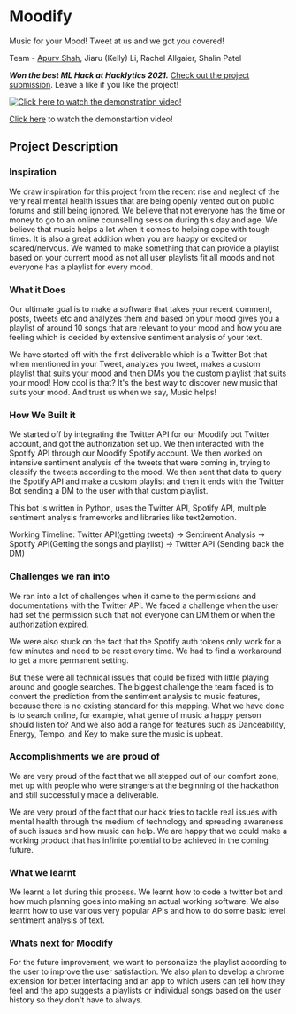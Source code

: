 

# Moodify
Music for your Mood! Tweet at us and we got you covered!

Team - [Apurv Shah](https://apurvshah007.github.io/), Jiaru (Kelly) Li, Rachel Allgaier, Shalin Patel

***Won the best ML Hack at Hacklytics 2021.*** [Check out the project submission](https://devpost.com/software/moodify-bjkw5v). Leave a like if you like the project!

[![Click here to watch the demonstration video!](http://img.youtube.com/vi/8CGkC-EL1L0/0.jpg)](http://www.youtube.com/watch?v=8CGkC-EL1L0)

[Click here](https://www.youtube.com/watch?v=8CGkC-EL1L0) to watch the demonstartion video!
## Project Description

### Inspiration

We draw inspiration for this project from the recent rise and neglect of the very real mental health issues that are being openly vented out on public forums and still being ignored. We believe that not everyone has the time or money to go to an online counselling session during this day and age. We believe that music helps a lot when it comes to helping cope with tough times. It is also a great addition when you are happy or excited or scared/nervous. We wanted to make something that can provide a playlist based on your current mood as not all user playlists fit all moods and not everyone has a playlist for every mood.

### What it Does

Our ultimate goal is to make a software that takes your recent comment, posts, tweets etc and analyzes them and based on your mood gives you a playlist of around 10 songs that are relevant to your mood and how you are feeling which is decided by extensive sentiment analysis of your text. 

We have started off with the first deliverable which is a Twitter Bot that when mentioned in your Tweet, analyzes you tweet, makes a custom playlist that suits your mood and then DMs you the custom playlist that suits your mood! How cool is that? It's the best way to discover new music that suits your mood. And trust us when we say, Music helps!

### How We Built it 

We started off by integrating the Twitter API for our Moodify bot Twitter account, and got the authorization set up. We then interacted with the Spotify API through our Moodify Spotify account. We then worked on intensive sentiment analysis of the tweets that were coming in, trying to classify the tweets according to the mood. We then sent that data to query the Spotify API and make a custom playlist and then it ends with the Twitter Bot sending a DM to the user with that custom playlist.

This bot is written in Python, uses the Twitter API, Spotify API, multiple sentiment analysis frameworks and libraries like text2emotion.

Working Timeline:
Twitter API(getting tweets) -> Sentiment Analysis -> Spotify API(Getting the songs and playlist) -> Twitter API (Sending back the DM)

### Challenges we ran into

We ran into a lot of challenges when it came to the permissions and documentations with the Twitter API. We faced a challenge when the user had set the permission such that not everyone can DM them or when the authorization expired. 

We were also stuck on the fact that the Spotify auth tokens only work for a few minutes and need to be reset every time. We had to find a workaround to get a more permanent setting. 

But these were all technical issues that could be fixed with little playing around and google searches. The biggest challenge the team faced is to convert the prediction from the sentiment analysis to music features, because there is no existing standard for this mapping. What we have done is to search online, for example, what genre of music a happy person should listen to? And we also add a range for features such as Danceability, Energy, Tempo, and Key to make sure the music is upbeat.

### Accomplishments we are proud of 
 
We are very proud of the fact that we all stepped out of our comfort zone, met up with people who were strangers at the beginning of the hackathon and still successfully made a deliverable. 

We are very proud of the fact that our hack tries to tackle real issues with mental health through the medium of technology and spreading awareness of such issues and how music can help. We are happy that we could make a working product that has infinite potential to be achieved in the coming future. 

### What we learnt

We learnt a lot during this process. We learnt how to code a twitter bot and how much planning goes into making an actual working software. We also learnt how to use various very popular APIs and how to do some basic level sentiment analysis of text. 

### Whats next for Moodify

For the future improvement, we want to personalize the playlist according to the user to improve the user satisfaction. We also plan to develop a chrome extension for better interfacing and an app to which users can tell how they feel and the app suggests a playlists or individual songs based on the user history so they don't have to always. 
